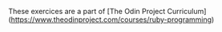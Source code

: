 These exercices are a part of [The Odin Project Curriculum] (https://www.theodinproject.com/courses/ruby-programming)
